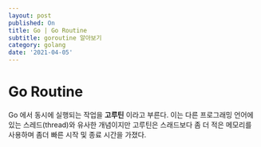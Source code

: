 ```yaml
---
layout: post
published: On
title: Go | Go Routine
subtitle: goroutine 알아보기
category: golang
date: '2021-04-05'
---
```


# Go Routine

Go 에서 동시에 실행되는 작업을 <b>고루틴</b> 이라고 부른다. 이는 다른 프로그래밍 언어에 있는 스레드(thread)와 유사한 개념이지만 고루틴은 스래드보다 좀 더 적은 메모리를 사용하며 좀더 빠른 시작 및 종료 시간을 가졌다. 
